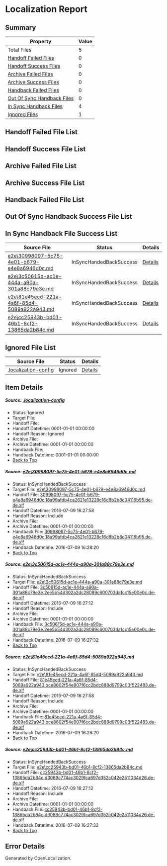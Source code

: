 # <a name='report-top'></a> Localization Report

## Summary
 Property | Value 
 -------- | ----- 
 Total Files | 5
[ Handoff Failed Files ](#handoff-failed-list)| 0
[ Handoff Success Files ](#handoff-success-list)| 0
[ Archive Failed Files ](#archive-failed-list)| 0
[ Archive Success Files ](#archive-success-list)| 0
[ Handback Failed Files ](#handback-failed-list)| 0
[ Out Of Sync Handback Files ](#outofsync-handback-success-list)| 0
[ In Sync Handback Files ](#insync-handback-success-list)| 4
[ Ignored Files ](#ignored-list)| 1

## <a name='handoff-failed-list'></a> Handoff Failed File List

## <a name='handoff-success-list'></a> Handoff Success File List

## <a name='archive-failed-list'></a> Archive Failed File List

## <a name='archive-success-list'></a> Archive Success File List

## <a name='handback-failed-list'></a> Handback Failed File List

## <a name='outofsync-handback-success-list'></a> Out Of Sync Handback Success File List

## <a name='insync-handback-success-list'></a> In Sync Handback File Success List
 Source File | Status | Details 
 ----------- | ------ | ------- 
 [e2e\30998097-5c75-4e01-b679-e4e8a6946d0c.md](https://github.com/OpenLocalizationTestOrg/oltest/blob/7c4944fc115095dfabd14eabc5fb9167009d1285/e2e/30998097-5c75-4e01-b679-e4e8a6946d0c.md) | InSyncHandedBackSuccess | [Details](#768c2130d9af1ad60c7284a11375fbf7e4661bef1)
 [e2e\3c50615d-ac1e-444a-a90a-301a88c79e3e.md](https://github.com/OpenLocalizationTestOrg/oltest/blob/7d6e5eaf42c3a94e2c9e59cb69e637166b68498b/e2e/3c50615d-ac1e-444a-a90a-301a88c79e3e.md) | InSyncHandedBackSuccess | [Details](#8517c8b25de67a3b06a0933115018e871e520b4c2)
 [e2e\81e45ecd-221a-4a6f-85d4-5089a922a943.md](https://github.com/OpenLocalizationTestOrg/oltest/blob/7c4944fc115095dfabd14eabc5fb9167009d1285/e2e/81e45ecd-221a-4a6f-85d4-5089a922a943.md) | InSyncHandedBackSuccess | [Details](#7c9fd196b516f35ec832d585d7d80af3f58ee6f93)
 [e2e\cc25943b-bd01-46b1-8cf2-13865da2b84c.md](https://github.com/OpenLocalizationTestOrg/oltest/blob/7d6e5eaf42c3a94e2c9e59cb69e637166b68498b/e2e/cc25943b-bd01-46b1-8cf2-13865da2b84c.md) | InSyncHandedBackSuccess | [Details](#11f31e519d4b4c97e0da0046cf8df19b0f4e28884)

## <a name='ignored-list'></a> Ignored File List
 Source File | Status | Details 
 ----------- | ------ | ------- 
 [.localization-config](https://github.com/OpenLocalizationTestOrg/oltest/blob/7c4944fc115095dfabd14eabc5fb9167009d1285/.localization-config) | Ignored | [Details](#3d4f252ac210baf56311d7e97dcc2db10974dbd20)

## Item Details
##### <a name='3d4f252ac210baf56311d7e97dcc2db10974dbd20'></a> Source: [.localization-config](https://github.com/OpenLocalizationTestOrg/oltest/blob/7c4944fc115095dfabd14eabc5fb9167009d1285/.localization-config)
* Status: Ignored
* Target File: 
* Handoff File: 
* Handoff Datetime: 0001-01-01 00:00:00
* Handoff Reason: Ignored
* Archive File: 
* Archive Datetime: 0001-01-01 00:00:00
* Handback File: 
* Handback Datetime: 0001-01-01 00:00:00
* [Back to Top](#report-top)

##### <a name='768c2130d9af1ad60c7284a11375fbf7e4661bef1'></a> Source: [e2e\30998097-5c75-4e01-b679-e4e8a6946d0c.md](https://github.com/OpenLocalizationTestOrg/oltest/blob/7c4944fc115095dfabd14eabc5fb9167009d1285/e2e/30998097-5c75-4e01-b679-e4e8a6946d0c.md)
* Status: InSyncHandedBackSuccess
* Target File: [e2e\30998097-5c75-4e01-b679-e4e8a6946d0c.md](https://github.com/OpenLocalizationTestOrg/oltest-dede-fly/blob/0a137db958c88f2773234009887cb76c0d329393/e2e/30998097-5c75-4e01-b679-e4e8a6946d0c.md)
* Handoff File: [30998097-5c75-4e01-b679-e4e8a6946d0c.18a99afdb4ca2621e13228c16d8b2b8c04116b95.de-de.xlf](https://github.com/OpenLocalizationTestOrg/olhandoff-e2e/blob/f9588722b0e2453c857e7d951f656ff1d476da9f/ol-handoff/OpenLocalizationTestOrg/oltest-dede-fly/ci/ht/30998097-5c75-4e01-b679-e4e8a6946d0c.18a99afdb4ca2621e13228c16d8b2b8c04116b95.de-de.xlf)
* Handoff Datetime: 2016-07-09 16:27:58
* Handoff Reason: Include
* Archive File: 
* Archive Datetime: 0001-01-01 00:00:00
* Handback File: [30998097-5c75-4e01-b679-e4e8a6946d0c.18a99afdb4ca2621e13228c16d8b2b8c04116b95.de-de.xlf](https://github.com/OpenLocalizationTestOrg/olhandback-e2e/blob/1603eed5c96419c705a5754d2f0318804b4e516d/ol-handback/OpenLocalizationTestOrg/oltest-dede-fly/ci/ht/30998097-5c75-4e01-b679-e4e8a6946d0c.18a99afdb4ca2621e13228c16d8b2b8c04116b95.de-de.xlf)
* Handback Datetime: 2016-07-09 16:28:20
* [Back to Top](#report-top)

##### <a name='8517c8b25de67a3b06a0933115018e871e520b4c2'></a> Source: [e2e\3c50615d-ac1e-444a-a90a-301a88c79e3e.md](https://github.com/OpenLocalizationTestOrg/oltest/blob/7d6e5eaf42c3a94e2c9e59cb69e637166b68498b/e2e/3c50615d-ac1e-444a-a90a-301a88c79e3e.md)
* Status: InSyncHandedBackSuccess
* Target File: [e2e\3c50615d-ac1e-444a-a90a-301a88c79e3e.md](https://github.com/OpenLocalizationTestOrg/oltest-dede-fly/blob/4f3293a738410e40f916d2bacd05b23a2dd31b41/e2e/3c50615d-ac1e-444a-a90a-301a88c79e3e.md)
* Handoff File: [3c50615d-ac1e-444a-a90a-301a88c79e3e.2ee5b54d302a2dc28089c600703da1cc15e00e0c.de-de.xlf](https://github.com/OpenLocalizationTestOrg/olhandoff-e2e/blob/d50eef0ae5eecbe1814f143e3c22427d18240e77/ol-handoff/OpenLocalizationTestOrg/oltest-dede-fly/ci/high/3c50615d-ac1e-444a-a90a-301a88c79e3e.2ee5b54d302a2dc28089c600703da1cc15e00e0c.de-de.xlf)
* Handoff Datetime: 2016-07-09 16:27:12
* Handoff Reason: Include
* Archive File: 
* Archive Datetime: 0001-01-01 00:00:00
* Handback File: [3c50615d-ac1e-444a-a90a-301a88c79e3e.2ee5b54d302a2dc28089c600703da1cc15e00e0c.de-de.xlf](https://github.com/OpenLocalizationTestOrg/olhandback-e2e/blob/690e6b47f8dd9a41d2d2442d5d9a9967dde9a99f/ol-handback/OpenLocalizationTestOrg/oltest-dede-fly/ci/high/3c50615d-ac1e-444a-a90a-301a88c79e3e.2ee5b54d302a2dc28089c600703da1cc15e00e0c.de-de.xlf)
* Handback Datetime: 2016-07-09 16:27:32
* [Back to Top](#report-top)

##### <a name='7c9fd196b516f35ec832d585d7d80af3f58ee6f93'></a> Source: [e2e\81e45ecd-221a-4a6f-85d4-5089a922a943.md](https://github.com/OpenLocalizationTestOrg/oltest/blob/7c4944fc115095dfabd14eabc5fb9167009d1285/e2e/81e45ecd-221a-4a6f-85d4-5089a922a943.md)
* Status: InSyncHandedBackSuccess
* Target File: [e2e\81e45ecd-221a-4a6f-85d4-5089a922a943.md](https://github.com/OpenLocalizationTestOrg/oltest-dede-fly/blob/0a137db958c88f2773234009887cb76c0d329393/e2e/81e45ecd-221a-4a6f-85d4-5089a922a943.md)
* Handoff File: [81e45ecd-221a-4a6f-85d4-5089a922a943.bce8602f54e907f6cc2bdc888d9799c03f522483.de-de.xlf](https://github.com/OpenLocalizationTestOrg/olhandoff-e2e/blob/f9588722b0e2453c857e7d951f656ff1d476da9f/ol-handoff/OpenLocalizationTestOrg/oltest-dede-fly/ci/ht/81e45ecd-221a-4a6f-85d4-5089a922a943.bce8602f54e907f6cc2bdc888d9799c03f522483.de-de.xlf)
* Handoff Datetime: 2016-07-09 16:27:58
* Handoff Reason: Include
* Archive File: 
* Archive Datetime: 0001-01-01 00:00:00
* Handback File: [81e45ecd-221a-4a6f-85d4-5089a922a943.bce8602f54e907f6cc2bdc888d9799c03f522483.de-de.xlf](https://github.com/OpenLocalizationTestOrg/olhandback-e2e/blob/1603eed5c96419c705a5754d2f0318804b4e516d/ol-handback/OpenLocalizationTestOrg/oltest-dede-fly/ci/ht/81e45ecd-221a-4a6f-85d4-5089a922a943.bce8602f54e907f6cc2bdc888d9799c03f522483.de-de.xlf)
* Handback Datetime: 2016-07-09 16:28:20
* [Back to Top](#report-top)

##### <a name='11f31e519d4b4c97e0da0046cf8df19b0f4e28884'></a> Source: [e2e\cc25943b-bd01-46b1-8cf2-13865da2b84c.md](https://github.com/OpenLocalizationTestOrg/oltest/blob/7d6e5eaf42c3a94e2c9e59cb69e637166b68498b/e2e/cc25943b-bd01-46b1-8cf2-13865da2b84c.md)
* Status: InSyncHandedBackSuccess
* Target File: [e2e\cc25943b-bd01-46b1-8cf2-13865da2b84c.md](https://github.com/OpenLocalizationTestOrg/oltest-dede-fly/blob/4f3293a738410e40f916d2bacd05b23a2dd31b41/e2e/cc25943b-bd01-46b1-8cf2-13865da2b84c.md)
* Handoff File: [cc25943b-bd01-46b1-8cf2-13865da2b84c.d3089c774ac3029fca697d352c042e2511034d26.de-de.xlf](https://github.com/OpenLocalizationTestOrg/olhandoff-e2e/blob/d50eef0ae5eecbe1814f143e3c22427d18240e77/ol-handoff/OpenLocalizationTestOrg/oltest-dede-fly/ci/high/cc25943b-bd01-46b1-8cf2-13865da2b84c.d3089c774ac3029fca697d352c042e2511034d26.de-de.xlf)
* Handoff Datetime: 2016-07-09 16:27:12
* Handoff Reason: Include
* Archive File: 
* Archive Datetime: 0001-01-01 00:00:00
* Handback File: [cc25943b-bd01-46b1-8cf2-13865da2b84c.d3089c774ac3029fca697d352c042e2511034d26.de-de.xlf](https://github.com/OpenLocalizationTestOrg/olhandback-e2e/blob/690e6b47f8dd9a41d2d2442d5d9a9967dde9a99f/ol-handback/OpenLocalizationTestOrg/oltest-dede-fly/ci/high/cc25943b-bd01-46b1-8cf2-13865da2b84c.d3089c774ac3029fca697d352c042e2511034d26.de-de.xlf)
* Handback Datetime: 2016-07-09 16:27:32
* [Back to Top](#report-top)


## Error Details

Generated by OpenLocalization.
